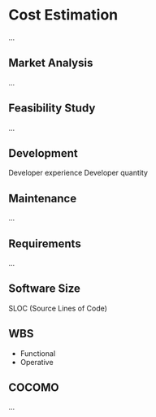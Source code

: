 # Cost Estimation

...

## Market Analysis

...

## Feasibility Study

...

## Development

Developer experience
Developer quantity

## Maintenance

...

## Requirements

...

## Software Size

SLOC (Source Lines of Code)

## WBS

- Functional
- Operative

## COCOMO

...

